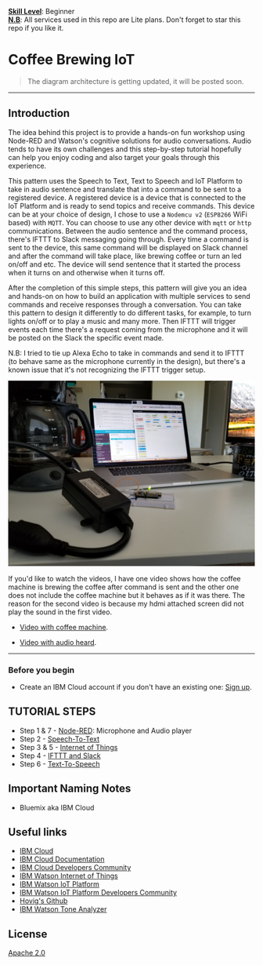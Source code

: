 
<b><u>Skill Level</u></b>: Beginner
<br><b><u>N.B</u></b>: All services used in this repo are Lite plans. Don't forget to star this repo if you like it.


# Coffee Brewing IoT

> The diagram architecture is getting updated, it will be posted soon.

<hr>

## Introduction

The idea behind this project is to provide a hands-on fun workshop using Node-RED and Watson's cognitive solutions for audio conversations. Audio tends to have its own challenges and this step-by-step tutorial hopefully can help you enjoy coding and also target your goals through this experience.

This pattern uses the Speech to Text, Text to Speech and IoT Platform to take in audio sentence and translate that into a command to be sent to a registered device. A registered device is a device that is connected to the IoT Platform and is ready to send topics and receive commands. This device can be at your choice of design, I chose to use a `Nodemcu v2` (`ESP8266` WiFi based) with `MQTT`. You can choose to use any other device with `mqtt` or `http` communications. Between the audio sentence and the command process, there's IFTTT to Slack messaging going through. Every time a command is sent to the device, this same command will be displayed on Slack channel and after the command will take place, like brewing coffee or turn an led on/off and etc. The device will send sentence that it started the process when it turns on and otherwise when it turns off.

After the completion of this simple steps,  this pattern will give you an idea and hands-on on how to build an application with multiple services to send commands and receive responses through a conversation. You can take this pattern to design it differently to do different tasks, for example, to turn lights on/off or to play a music and many more. Then IFTTT will trigger events each time there's a request coming from the microphone and it will be posted on the Slack the specific event made.

N.B: I tried to tie up Alexa Echo to take in commands and send it to IFTTT (to behave same as the microphone currently in the design), but there's a known issue that it's not recognizing the IFTTT trigger setup.

![](img/hw-setup.jpg)

If you'd like to watch the videos, I have one video shows how the coffee machine is brewing the coffee after command is sent and the other one does not include the coffee machine but it behaves as if it was there. The reason for the second video is because my hdmi attached screen did not play the sound in the first video.

* [Video with coffee machine](https://youtu.be/JYZVim6CiUw).

* [Video with audio heard](https://youtu.be/zBqWUEjVTzs).

<hr>

### Before you begin

* Create an IBM Cloud account if you don't have an existing one: [Sign up](https://console.ng.bluemix.net/registration/?target=/catalog/%3fcategory=watson).


## TUTORIAL STEPS

* Step 1 & 7 - [Node-RED](steps/nodered.md): Microphone and Audio player
* Step 2 - [Speech-To-Text](steps/stt.md)
* Step 3 & 5 - [Internet of Things](steps/iot.md)
* Step 4 - [IFTTT and Slack](steps/ifttt.md)
* Step 6 - [Text-To-Speech](steps/tts.md)


## Important Naming Notes

* Bluemix aka IBM Cloud


## Useful links

* [IBM Cloud](https://bluemix.net/)  
* [IBM Cloud Documentation](https://www.ng.bluemix.net/docs/)  
* [IBM Cloud Developers Community](http://developer.ibm.com/bluemix)  
* [IBM Watson Internet of Things](http://www.ibm.com/internet-of-things/)  
* [IBM Watson IoT Platform](http://www.ibm.com/internet-of-things/iot-solutions/watson-iot-platform/)   
* [IBM Watson IoT Platform Developers Community](https://developer.ibm.com/iotplatform/)
* [Hovig's Github](https://github.com/hovig?tab=repositories)
* [IBM Watson Tone Analyzer](https://console.bluemix.net/docs/services/tone-analyzer/index.html#tone-analyzer-endpoints)

## License
[Apache 2.0](LICENSE)
